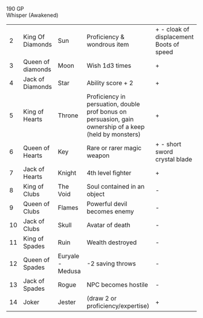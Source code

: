 190 GP  
Whisper (Awakened)

|   |   |   |   |   |
|---|---|---|---|---|
|2|King Of Diamonds|Sun|Proficiency & wondrous item|+ - cloak of displacement  <br>Boots of speed|
|3|Queen of diamonds|Moon|Wish 1d3 times|+|
|4|Jack of Diamonds|Star|Ability score + 2|+|
|5|King of Hearts|Throne|Proficiency in persuation, double prof bonus on persuasion, gain ownership of a keep (held by monsters)|+|
|6|Queen of Hearts|Key|Rare or rarer magic weapon|+ - short sword crystal blade|
|7|Jack of Hearts|Knight|4th level fighter|+|
|8|King of Clubs|The Void|Soul contained in an object|-|
|9|Queen of Clubs|Flames|Powerful devil becomes enemy|-|
|10|Jack of Clubs|Skull|Avatar of death|-|
|11|King of Spades|Ruin|Wealth destroyed|-|
|12|Queen of Spades|Euryale - Medusa|-2 saving throws|-|
|13|Jack of Spades|Rogue|NPC becomes hostile|-|
|14|Joker|Jester|(draw 2 or proficiency/expertise)|+|